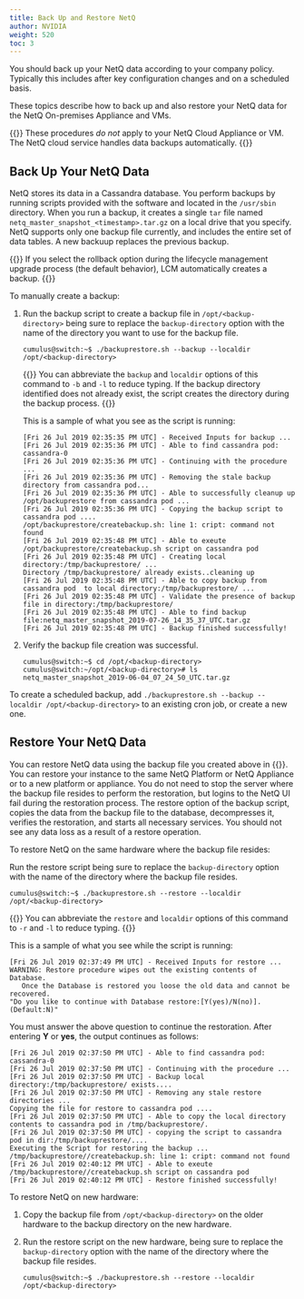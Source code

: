 ```yaml
---
title: Back Up and Restore NetQ
author: NVIDIA
weight: 520
toc: 3
---
```


You should back up your NetQ data according to your company policy. Typically this includes after key configuration changes and on a scheduled basis.

These topics describe how to back up and also restore your NetQ data for the NetQ On-premises Appliance and VMs.

{{<notice note>}}
These procedures <em>do not</em> apply to your NetQ Cloud Appliance or VM. The NetQ cloud service handles data backups automatically.
{{</notice>}}

## Back Up Your NetQ Data

NetQ stores its data in a Cassandra database. You perform backups by running scripts provided with the software and located in the `/usr/sbin` directory. When you run a backup, it creates a single `tar` file named `netq_master_snapshot_<timestamp>.tar.gz` on a local drive that you specify. NetQ supports only one backup file currently, and includes the entire set of data tables. A new backuup replaces the previous backup.

{{<notice note>}}
If you select the rollback option during the lifecycle management upgrade process (the default behavior), LCM automatically creates a backup.
{{</notice>}}

To manually create a backup:

1. Run the backup script to create a backup file in `/opt/<backup-directory>` being sure to replace the `backup-directory` option with the name of the directory you want to use for the backup file.

   ```
   cumulus@switch:~$ ./backuprestore.sh --backup --localdir /opt/<backup-directory>
   ```

   {{<notice tip>}}
You can abbreviate the <code>backup</code> and <code>localdir</code> options of this command to <code>-b</code> and <code>-l</code> to reduce typing. If the backup directory identified does not already exist, the script creates the directory during the backup process.
   {{</notice>}}

   This is a sample of what you see as the script is running:

   ```
   [Fri 26 Jul 2019 02:35:35 PM UTC] - Received Inputs for backup ...
   [Fri 26 Jul 2019 02:35:36 PM UTC] - Able to find cassandra pod: cassandra-0
   [Fri 26 Jul 2019 02:35:36 PM UTC] - Continuing with the procedure ...
   [Fri 26 Jul 2019 02:35:36 PM UTC] - Removing the stale backup directory from cassandra pod...
   [Fri 26 Jul 2019 02:35:36 PM UTC] - Able to successfully cleanup up /opt/backuprestore from cassandra pod ...
   [Fri 26 Jul 2019 02:35:36 PM UTC] - Copying the backup script to cassandra pod ....
   /opt/backuprestore/createbackup.sh: line 1: cript: command not found
   [Fri 26 Jul 2019 02:35:48 PM UTC] - Able to exeute /opt/backuprestore/createbackup.sh script on cassandra pod
   [Fri 26 Jul 2019 02:35:48 PM UTC] - Creating local directory:/tmp/backuprestore/ ...  
   Directory /tmp/backuprestore/ already exists..cleaning up
   [Fri 26 Jul 2019 02:35:48 PM UTC] - Able to copy backup from cassandra pod  to local directory:/tmp/backuprestore/ ...
   [Fri 26 Jul 2019 02:35:48 PM UTC] - Validate the presence of backup file in directory:/tmp/backuprestore/
   [Fri 26 Jul 2019 02:35:48 PM UTC] - Able to find backup file:netq_master_snapshot_2019-07-26_14_35_37_UTC.tar.gz
   [Fri 26 Jul 2019 02:35:48 PM UTC] - Backup finished successfully!
   ```

2. Verify the backup file creation was successful.

   ```
   cumulus@switch:~$ cd /opt/<backup-directory>
   cumulus@switch:~/opt/<backup-directory># ls
   netq_master_snapshot_2019-06-04_07_24_50_UTC.tar.gz
   ```

To create a scheduled backup, add `./backuprestore.sh --backup --localdir /opt/<backup-directory>` to an existing cron job, or create a new one.

## Restore Your NetQ Data

You can restore NetQ data using the backup file you created above in {{<link url="#back-up-your-netq-data" text="Back Up Your NetQ Data">}}. You can restore your instance to the same NetQ Platform or NetQ Appliance or to a new platform or appliance. You do not need to stop the server where the backup file resides to perform the restoration, but logins to the NetQ UI fail during the restoration process. The restore option of the backup script, copies the data from the backup file to the database, decompresses it, verifies the restoration, and starts all necessary services. You should not see any data loss as a result of a restore operation.

To restore NetQ on the same hardware where the backup file resides:

Run the restore script being sure to replace the `backup-directory` option with the name of the directory where the backup file resides.

```
cumulus@switch:~$ ./backuprestore.sh --restore --localdir /opt/<backup-directory>
```

{{<notice tip>}}
You can abbreviate the <code>restore</code> and <code>localdir</code> options of this command to <code>-r</code> and <code>-l</code> to reduce typing.
{{</notice>}}

This is a sample of what you see while the script is running:

```
[Fri 26 Jul 2019 02:37:49 PM UTC] - Received Inputs for restore ...
WARNING: Restore procedure wipes out the existing contents of Database.
   Once the Database is restored you loose the old data and cannot be recovered.
"Do you like to continue with Database restore:[Y(yes)/N(no)]. (Default:N)"
```

   You must answer the above question to continue the restoration. After entering **Y** or **yes**, the output continues as follows:

   ```
   [Fri 26 Jul 2019 02:37:50 PM UTC] - Able to find cassandra pod: cassandra-0
   [Fri 26 Jul 2019 02:37:50 PM UTC] - Continuing with the procedure ...
   [Fri 26 Jul 2019 02:37:50 PM UTC] - Backup local directory:/tmp/backuprestore/ exists....
   [Fri 26 Jul 2019 02:37:50 PM UTC] - Removing any stale restore directories ...
   Copying the file for restore to cassandra pod ....
   [Fri 26 Jul 2019 02:37:50 PM UTC] - Able to copy the local directory contents to cassandra pod in /tmp/backuprestore/.
   [Fri 26 Jul 2019 02:37:50 PM UTC] - copying the script to cassandra pod in dir:/tmp/backuprestore/....
   Executing the Script for restoring the backup ...
   /tmp/backuprestore//createbackup.sh: line 1: cript: command not found
   [Fri 26 Jul 2019 02:40:12 PM UTC] - Able to exeute /tmp/backuprestore//createbackup.sh script on cassandra pod
   [Fri 26 Jul 2019 02:40:12 PM UTC] - Restore finished successfully!
   ```

To restore NetQ on new hardware:

1. Copy the backup file from `/opt/<backup-directory>` on the older hardware to the backup directory on the new hardware.

2. Run the restore script on the new hardware, being sure to replace the `backup-directory` option with the name of the directory where the backup file resides.

   ```
   cumulus@switch:~$ ./backuprestore.sh --restore --localdir /opt/<backup-directory>
   ```
